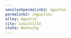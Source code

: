 ```yaml
---
﻿nonslashpermalink2: agustin
permalink2: /agustin/
alley: Agustin
city: Louisville
state: Kentucky
---
```

